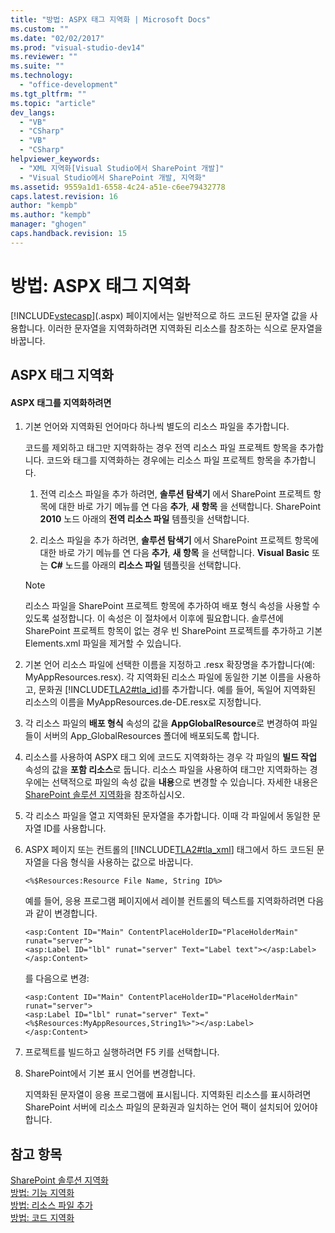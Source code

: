 ```yaml
---
title: "방법: ASPX 태그 지역화 | Microsoft Docs"
ms.custom: ""
ms.date: "02/02/2017"
ms.prod: "visual-studio-dev14"
ms.reviewer: ""
ms.suite: ""
ms.technology: 
  - "office-development"
ms.tgt_pltfrm: ""
ms.topic: "article"
dev_langs: 
  - "VB"
  - "CSharp"
  - "VB"
  - "CSharp"
helpviewer_keywords: 
  - "XML 지역화[Visual Studio에서 SharePoint 개발]"
  - "Visual Studio에서 SharePoint 개발, 지역화"
ms.assetid: 9559a1d1-6558-4c24-a51e-c6ee79432778
caps.latest.revision: 16
author: "kempb"
ms.author: "kempb"
manager: "ghogen"
caps.handback.revision: 15
---
```

# 방법: ASPX 태그 지역화
  [!INCLUDE[vstecasp](../sharepoint/includes/vstecasp-md.md)]\(.aspx\) 페이지에서는 일반적으로 하드 코드된 문자열 값을 사용합니다.  이러한 문자열을 지역화하려면 지역화된 리소스를 참조하는 식으로 문자열을 바꿉니다.  
  
## ASPX 태그 지역화  
  
#### ASPX 태그를 지역화하려면  
  
1.  기본 언어와 지역화된 언어마다 하나씩 별도의 리소스 파일을 추가합니다.  
  
     코드를 제외하고 태그만 지역화하는 경우 전역 리소스 파일 프로젝트 항목을 추가합니다.  코드와 태그를 지역화하는 경우에는 리소스 파일 프로젝트 항목을 추가합니다.  
  
    1.  전역 리소스 파일을 추가 하려면, **솔루션 탐색기** 에서 SharePoint 프로젝트 항목에 대한 바로 가기 메뉴를 연 다음 **추가**, **새 항목** 을 선택합니다.  SharePoint **2010** 노드 아래의 **전역 리소스 파일** 템플릿을 선택합니다.  
  
    2.  리소스 파일을 추가 하려면, **솔루션 탐색기** 에서 SharePoint 프로젝트 항목에 대한 바로 가기 메뉴를 연 다음 **추가**, **새 항목** 을 선택합니다.  **Visual Basic** 또는 **C\#** 노드를 아래의 **리소스 파일** 템플릿을 선택합니다.  
  
    > [!NOTE]  
    >  리소스 파일을 SharePoint 프로젝트 항목에 추가하여 배포 형식 속성을 사용할 수 있도록 설정합니다.  이 속성은 이 절차에서 이후에 필요합니다.  솔루션에 SharePoint 프로젝트 항목이 없는 경우 빈 SharePoint 프로젝트를 추가하고 기본 Elements.xml 파일을 제거할 수 있습니다.  
  
2.  기본 언어 리소스 파일에 선택한 이름을 지정하고 .resx 확장명을 추가합니다\(예: MyAppResources.resx\).  각 지역화된 리소스 파일에 동일한 기본 이름을 사용하고, 문화권 [!INCLUDE[TLA2#tla_id](../sharepoint/includes/tla2sharptla-id-md.md)]를 추가합니다.  예를 들어, 독일어 지역화된 리소스의 이름을 MyAppResources.de\-DE.resx로 지정합니다.  
  
3.  각 리소스 파일의 **배포 형식** 속성의 값을 **AppGlobalResource**로 변경하여 파일들이 서버의 App\_GlobalResources 폴더에 배포되도록 합니다.  
  
4.  리소스를 사용하여 ASPX 태그 외에 코드도 지역화하는 경우 각 파일의 **빌드 작업** 속성의 값을 **포함 리소스**로 둡니다.  리소스 파일을 사용하여 태그만 지역화하는 경우에는 선택적으로 파일의 속성 값을 **내용**으로 변경할 수 있습니다.  자세한 내용은 [SharePoint 솔루션 지역화](../sharepoint/localizing-sharepoint-solutions.md)을 참조하십시오.  
  
5.  각 리소스 파일을 열고 지역화된 문자열을 추가합니다. 이때 각 파일에서 동일한 문자열 ID를 사용합니다.  
  
6.  ASPX 페이지 또는 컨트롤의 [!INCLUDE[TLA2#tla_xml](../sharepoint/includes/tla2sharptla-xml-md.md)] 태그에서 하드 코드된 문자열을 다음 형식을 사용하는 값으로 바꿉니다.  
  
    ```  
    <%$Resources:Resource File Name, String ID%>  
    ```  
  
     예를 들어, 응용 프로그램 페이지에서 레이블 컨트롤의 텍스트를 지역화하려면 다음과 같이 변경합니다.  
  
    ```  
    <asp:Content ID="Main" ContentPlaceHolderID="PlaceHolderMain" runat="server">  
    <asp:Label ID="lbl" runat="server" Text="Label text"></asp:Label>  
    </asp:Content>  
    ```  
  
     를 다음으로 변경:  
  
    ```  
    <asp:Content ID="Main" ContentPlaceHolderID="PlaceHolderMain" runat="server">  
    <asp:Label ID="lbl" runat="server" Text="<%$Resources:MyAppResources,String1%>"></asp:Label>  
    </asp:Content>  
    ```  
  
7.  프로젝트를 빌드하고 실행하려면 F5 키를 선택합니다.  
  
8.  SharePoint에서 기본 표시 언어를 변경합니다.  
  
     지역화된 문자열이 응용 프로그램에 표시됩니다.  지역화된 리소스를 표시하려면 SharePoint 서버에 리소스 파일의 문화권과 일치하는 언어 팩이 설치되어 있어야 합니다.  
  
## 참고 항목  
 [SharePoint 솔루션 지역화](../sharepoint/localizing-sharepoint-solutions.md)   
 [방법: 기능 지역화](../sharepoint/how-to-localize-a-feature.md)   
 [방법: 리소스 파일 추가](../sharepoint/how-to-add-a-resource-file.md)   
 [방법: 코드 지역화](../sharepoint/how-to-localize-code.md)  
  
  